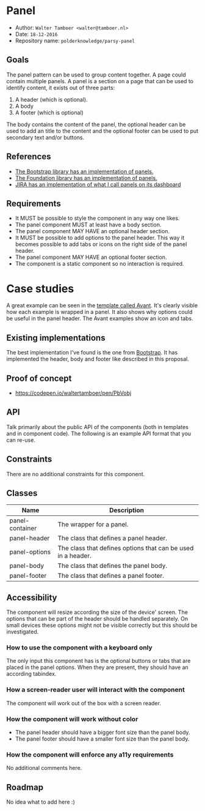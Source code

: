 # Panel

* Author: `Walter Tamboer <walter@tamboer.nl>`
* Date: `18-12-2016`
* Repository name: `polderknowledge/parsy-panel`

## Goals

The panel pattern can be used to group content together. A page could contain 
multiple panels. A panel is a section on a page that can be used to identify 
content, it exists out of three parts:

1. A header (which is optional).
2. A body
3. A footer (which is optional)

The body contains the content of the panel, the optional header can be used to add an 
title to the content and the optional footer can be used to put secondary text
and/or buttons.

## References
- [The Bootstrap library has an implementation of panels.][reference-bootstrap]
- [The Foundation library has an implementation of panels.][reference-foundation]
- [JIRA has an implementation of what I call panels on its dashboard][reference-jira]

## Requirements

- It MUST be possible to style the component in any way one likes.
- The panel component MUST at least have a body section.
- The panel component MAY HAVE an optional header section.
- It MUST be possible to add options to the panel header. This way it becomes 
possible to add tabs or icons on the right side of the panel header.
- The panel component MAY HAVE an optional footer section.
- The component is a static component so no interaction is required.

# Case studies

A great example can be seen in the [template called Avant][avant-panels]. It's
clearly visible how each example is wrapped in a panel. It also shows why options
could be useful in the panel header. The Avant examples show an icon and tabs.

## Existing implementations

The best implementation I've found is the one from [Bootstrap][reference-bootstrap].
It has implemented the header, body and footer like described in this proposal.

## Proof of concept

* https://codepen.io/waltertamboer/pen/PbVobj

## API

Talk primarily about the public API of the components (both in templates and in 
component code). The following is an example API format that you can re-use.

## Constraints

There are no additional constraints for this component.

## Classes

Name            | Description
----------------|-------------------------------------------------------------
panel-container | The wrapper for a panel.
panel-header    | The class that defines a panel header.
panel-options   | The class that defines options that can be used in a header.
panel-body      | The class that defines the panel body.
panel-footer    | The class that defines a panel footer.

## Accessibility

The component will resize according the size of the device' screen. The options
that can be part of the header should be handled separately. On small devices 
these options might not be visible correctly but this should be investigated.

### How to use the component with a keyboard only

The only input this component has is the optional buttons or tabs that are placed
in the panel options. When they are present, they should have an according tabindex.

### How a screen-reader user will interact with the component

The component will work out of the box with a screen reader.

### How the component will work without color

* The panel header should have a bigger font size than the panel body.
* The panel footer should have a smaller font size than the panel body.

### How the component will enforce any a11y requirements

No additional comments here.

## Roadmap

No idea what to add here :)

[this article]: https://www.polymer-project.org/0.5/articles/accessible-web-components.html
[Daltonize]: https://chrome.google.com/webstore/detail/chrome-daltonize/efeladnkafmoofnbagdbfaieabmejfcf
[SEE]: https://chrome.google.com/webstore/detail/see/dkihcccbkkakkbpikjmpnbamkgbjfdcn
[WAI-ARIA Authoring Practices doc]: https://www.polymer-project.org/0.5/articles/accessible-web-components.html
[reference-bootstrap]: https://getbootstrap.com/components/#panels
[reference-foundation]: http://foundation.zurb.com/sites/docs/v/5.5.3/components/panels.html
[reference-jira]: https://jira.atlassian.com/secure/Dashboard.jspa
[avant-panels]: http://avant.redteamux.com/ui-panels.php

